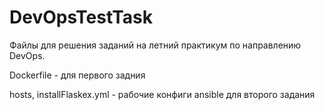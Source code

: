 # DevOpsTestTask
Файлы для решения заданий на летний практикум по направлению DevOps.

Dockerfile - для первого задния

hosts, installFlaskex.yml - рабочие конфиги ansible для второго задания
